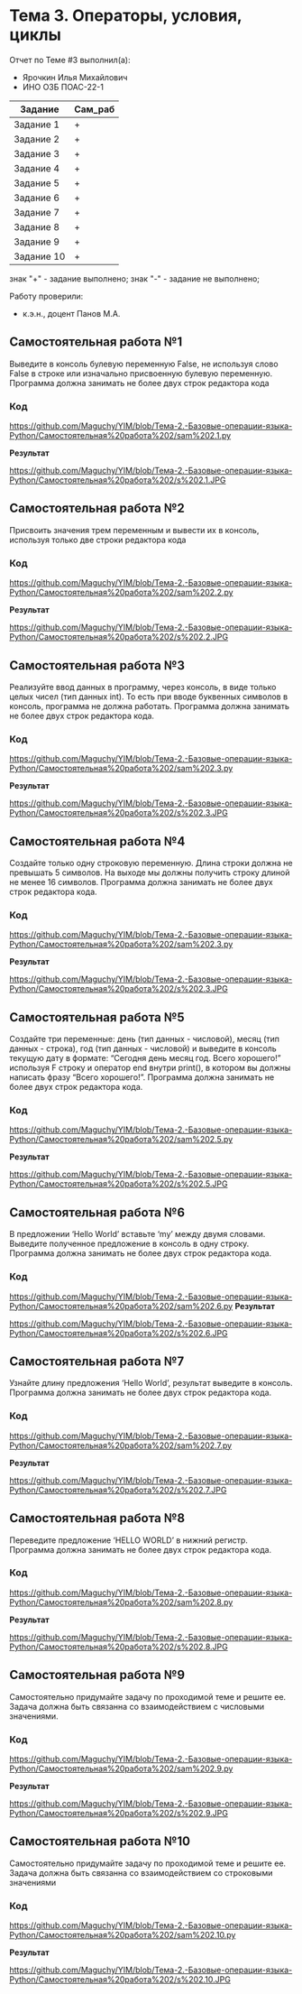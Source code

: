 # Тема 3. Операторы, условия, циклы 
Отчет по Теме #3 выполнил(а):
- Ярочкин Илья Михайлович 
- ИНО ОЗБ ПОАС-22-1

| Задание | Сам_раб |
| ------ |  ------ |
| Задание 1 |  + |
| Задание 2 |  + |
| Задание 3 |+ |
| Задание 4 |  + |
| Задание 5 | + |
| Задание 6 |  + |
| Задание 7 |  + |
| Задание 8 |  + |
| Задание 9 |  + |
| Задание 10 | + |

знак "+" - задание выполнено; знак "-" - задание не выполнено;

Работу проверили:
- к.э.н., доцент Панов М.А.

## Самостоятельная работа №1
Выведите в консоль булевую переменную False, не используя слово False в строке или изначально присвоенную булевую переменную. Программа должна занимать не более двух строк редактора кода
### Код
https://github.com/Maguchy/YIM/blob/Тема-2.-Базовые-операции-языка-Python/Самостоятельная%20работа%202/sam%202.1.py

**Результат**

https://github.com/Maguchy/YIM/blob/Тема-2.-Базовые-операции-языка-Python/Самостоятельная%20работа%202/s%202.1.JPG 

## Самостоятельная работа №2
Присвоить значения трем переменным и вывести их в консоль, используя только две строки редактора кода
### Код
https://github.com/Maguchy/YIM/blob/Тема-2.-Базовые-операции-языка-Python/Самостоятельная%20работа%202/sam%202.2.py

**Результат**

https://github.com/Maguchy/YIM/blob/Тема-2.-Базовые-операции-языка-Python/Самостоятельная%20работа%202/s%202.2.JPG

## Самостоятельная работа №3
Реализуйте ввод данных в программу, через консоль, в виде только целых чисел (тип данных int). То есть при вводе буквенных символов в консоль, программа не должна работать. Программа должна занимать не более двух строк редактора кода.
### Код
https://github.com/Maguchy/YIM/blob/Тема-2.-Базовые-операции-языка-Python/Самостоятельная%20работа%202/sam%202.3.py

**Результат**

https://github.com/Maguchy/YIM/blob/Тема-2.-Базовые-операции-языка-Python/Самостоятельная%20работа%202/s%202.3.JPG

## Самостоятельная работа №4
Создайте только одну строковую переменную. Длина строки должна не превышать 5 символов. На выходе мы должны получить строку длиной не менее 16 символов. Программа должна занимать не более двух строк редактора кода.
### Код
https://github.com/Maguchy/YIM/blob/Тема-2.-Базовые-операции-языка-Python/Самостоятельная%20работа%202/sam%202.3.py 

**Результат**

https://github.com/Maguchy/YIM/blob/Тема-2.-Базовые-операции-языка-Python/Самостоятельная%20работа%202/s%202.3.JPG

## Самостоятельная работа №5
Создайте три переменные: день (тип данных - числовой), месяц (тип данных - строка), год (тип данных - числовой) и выведите в консоль текущую дату в формате: “Сегодня день месяц год. Всего хорошего!” используя F строку и оператор end внутри print(), в котором вы должны написать фразу “Всего хорошего!”. Программа должна занимать не более двух строк редактора кода.
### Код
https://github.com/Maguchy/YIM/blob/Тема-2.-Базовые-операции-языка-Python/Самостоятельная%20работа%202/sam%202.5.py

**Результат**

https://github.com/Maguchy/YIM/blob/Тема-2.-Базовые-операции-языка-Python/Самостоятельная%20работа%202/s%202.5.JPG 

## Самостоятельная работа №6
В предложении ‘Hello World’ вставьте ‘my’ между двумя словами. Выведите полученное предложение в консоль в одну строку. Программа должна занимать не более двух строк редактора кода.
### Код
https://github.com/Maguchy/YIM/blob/Тема-2.-Базовые-операции-языка-Python/Самостоятельная%20работа%202/sam%202.6.py
**Результат**

https://github.com/Maguchy/YIM/blob/Тема-2.-Базовые-операции-языка-Python/Самостоятельная%20работа%202/s%202.6.JPG

## Самостоятельная работа №7
Узнайте длину предложения ‘Hello World’, результат выведите в консоль. Программа должна занимать не более двух строк редактора кода.
### Код
https://github.com/Maguchy/YIM/blob/Тема-2.-Базовые-операции-языка-Python/Самостоятельная%20работа%202/sam%202.7.py

**Результат**

https://github.com/Maguchy/YIM/blob/Тема-2.-Базовые-операции-языка-Python/Самостоятельная%20работа%202/s%202.7.JPG 

## Самостоятельная работа №8
Переведите предложение ‘HELLO WORLD’ в нижний регистр. Программа должна занимать не более двух строк редактора кода.
### Код
https://github.com/Maguchy/YIM/blob/Тема-2.-Базовые-операции-языка-Python/Самостоятельная%20работа%202/sam%202.8.py

**Результат**

https://github.com/Maguchy/YIM/blob/Тема-2.-Базовые-операции-языка-Python/Самостоятельная%20работа%202/s%202.8.JPG

## Самостоятельная работа №9
Самостоятельно придумайте задачу по проходимой теме и решите ее. Задача должна быть связанна со взаимодействием с числовыми значениями.
### Код
https://github.com/Maguchy/YIM/blob/Тема-2.-Базовые-операции-языка-Python/Самостоятельная%20работа%202/sam%202.9.py 

**Результат**

https://github.com/Maguchy/YIM/blob/Тема-2.-Базовые-операции-языка-Python/Самостоятельная%20работа%202/s%202.9.JPG

## Самостоятельная работа №10
Самостоятельно придумайте задачу по проходимой теме и решите ее. Задача должна быть связанна со взаимодействием со строковыми значениями
### Код
https://github.com/Maguchy/YIM/blob/Тема-2.-Базовые-операции-языка-Python/Самостоятельная%20работа%202/sam%202.10.py

**Результат**

https://github.com/Maguchy/YIM/blob/Тема-2.-Базовые-операции-языка-Python/Самостоятельная%20работа%202/s%202.10.JPG

